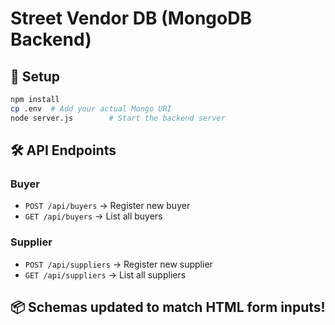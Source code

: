 # Street Vendor DB (MongoDB Backend)

## 🚀 Setup

```bash
npm install
cp .env  # Add your actual Mongo URI
node server.js        # Start the backend server
```

## 🛠 API Endpoints

### Buyer
- `POST /api/buyers` → Register new buyer
- `GET /api/buyers` → List all buyers

### Supplier
- `POST /api/suppliers` → Register new supplier
- `GET /api/suppliers` → List all suppliers

## 📦 Schemas updated to match HTML form inputs!
